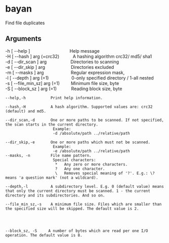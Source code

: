 # bayan

Find file duplicates

## Arguments

-h [ --help ] &emsp; &emsp; &emsp; &emsp; &emsp; &emsp; &emsp;Help message\
-H [ --hash ] arg (=crc32) &emsp;&emsp;&ensp; A hashing algorithm crc32/ md5/ sha1\
-d [ --dir_scan ] arg  &emsp; &emsp; &emsp; &emsp; Directories to scanning\
-e [ --dir_skip ] arg  &emsp;&emsp;&emsp;&emsp; &emsp; Directories excluded\
-m [ --masks ] arg  &emsp;&emsp; &emsp; &emsp;&emsp; Regular expression mask, \
-l [ --depth ] arg (=1)&emsp; &emsp; &emsp; &emsp; 0-only specified directory / 1-all nested\
-s [ --file_min_sz] arg (=1)     &emsp; &emsp;Minimum file size, byte\
-S [ --block_sz ] arg (=1)      &emsp;&emsp;&emsp;Reading block size, byte



```
--help,-h           Print help information.

--hash,-H           A hash algorithm. Supported values are: crc32 (default) and md5.

--dir_scan,-d       One or more paths to be scanned. If not specified, the scan starts in the current directory.
                     Example:
                     -d /absolute/path ../relative/path

--dir_skip,-e       One or more paths which must not be scanned.
                     Example:
                     -e /absolute/path ../relative/path
--masks, -n         File name pattern.              
                     Special characters:
                      *   Any zero or more characters.
                      ?   Any one character.
                      \   Removes special meaning of '?'. E.g.: \? means 'a question mark' (not a wildcard).

--depth,-l          A subdirectory level. E.g. 0 (default value) means that only the current directory must be scanned. 1 - the current directory and its subdirectories. And so on.

--file_min_sz,-s    A minimum file size. Files which are smaller than the specified size will be skipped. The default value is 2.




--block_sz, -S     A number of bytes which are read per one I/O operation. The default value is 8.             
```